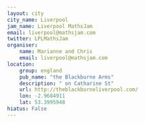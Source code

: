 ```yaml
---
layout: city                                           
city_name: Liverpool                                                               
jam_name: Liverpool MathsJam
email: liverpool@mathsjam.com
twitter: LPLMathsJam
organiser:
    name: Marianne and Chris
    email: liverpool@mathsjam.com
location:
    group: england
    pub_name: "the Blackburne Arms"
    description: " on Catharine St"
    url: http://theblackburneliverpool.com/
    lon: -2.9684911
    lat: 53.3995948
hiatus: False
---
```

